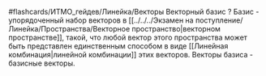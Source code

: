 #flashcards/ИТМО_гейдев/Линейка/Векторы
Векторный базис
?
Базис - упорядоченный набор векторов в [[../../../Экзамен на поступление/Линейка/Пространства/Векторное пространство|векторном пространстве]], такой, что любой вектор этого пространства может быть представлен единственным способом в виде [[Линейная комбинация|линейной комбинации]] этих векторов. Векторы базиса - базисные векторы.
